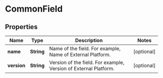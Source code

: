 

# CommonField


## Properties

| Name | Type | Description | Notes |
|------------ | ------------- | ------------- | -------------|
|**name** | **String** | Name of the field. For example, Name of External Platform. |  [optional] |
|**version** | **String** | Version of the field. For example, Version of External Platform. |  [optional] |



